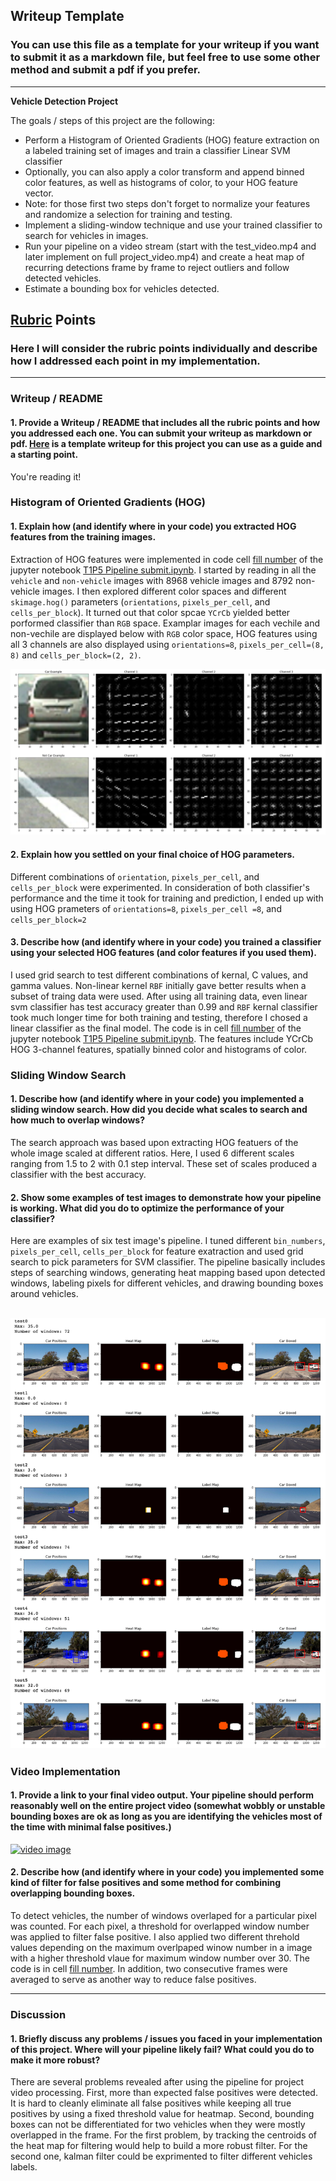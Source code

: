 ## Writeup Template
### You can use this file as a template for your writeup if you want to submit it as a markdown file, but feel free to use some other method and submit a pdf if you prefer.

---

**Vehicle Detection Project**

The goals / steps of this project are the following:

* Perform a Histogram of Oriented Gradients (HOG) feature extraction on a labeled training set of images and train a classifier Linear SVM classifier
* Optionally, you can also apply a color transform and append binned color features, as well as histograms of color, to your HOG feature vector. 
* Note: for those first two steps don't forget to normalize your features and randomize a selection for training and testing.
* Implement a sliding-window technique and use your trained classifier to search for vehicles in images.
* Run your pipeline on a video stream (start with the test_video.mp4 and later implement on full project_video.mp4) and create a heat map of recurring detections frame by frame to reject outliers and follow detected vehicles.
* Estimate a bounding box for vehicles detected.

[//]: # (Image References)
[image1]: ./output/car_notcar_example.png
[image2]: ./output/test_example.png
[video1]: ./project_video.mp4

## [Rubric](https://review.udacity.com/#!/rubrics/513/view) Points
### Here I will consider the rubric points individually and describe how I addressed each point in my implementation.  

---
### Writeup / README
 
#### 1. Provide a Writeup / README that includes all the rubric points and how you addressed each one.  You can submit your writeup as markdown or pdf.  [Here](https://github.com/udacity/CarND-Vehicle-Detection/blob/master/writeup_template.md) is a template writeup for this project you can use as a guide and a starting point.  

You're reading it!

### Histogram of Oriented Gradients (HOG)

#### 1. Explain how (and identify where in your code) you extracted HOG features from the training images.

Extraction of HOG features were implemented in code cell [fill number](??) of the jupyter notebook [T1P5 Pipeline submit.ipynb](??). I started by reading in all the `vehicle` and `non-vehicle` images with 8968 vehicle images and 8792 non-vehicle images. I then explored different color spaces and different `skimage.hog()` parameters (`orientations`, `pixels_per_cell`, and `cells_per_block`). It turned out that color spcae `YCrCb` yielded better porformed classifier than `RGB` space. Examplar images for each vechile and non-vechile are displayed below with `RGB` color space, HOG features using all 3 channels are also displayed using `orientations=8`, `pixels_per_cell=(8, 8)` and `cells_per_block=(2, 2)`.

![alt text][image1]

#### 2. Explain how you settled on your final choice of HOG parameters.

Different combinations of `orientation`, `pixels_per_cell`, and `cells_per_block` were experimented. In consideration of both classifier's performance and the time it took for training and prediction, I ended up with using HOG prameters of `orientations=8`, `pixels_per_cell =8`, and `cells_per_block=2`

#### 3. Describe how (and identify where in your code) you trained a classifier using your selected HOG features (and color features if you used them).

I used grid search to test different combinations of kernal, C values, and gamma values. Non-linear kernel `RBF` initially gave better results when a subset of traing data were used. After using all training data, even linear svm classifier has test accuracy greater than 0.99 and `RBF` kernal classifier took much longer time for both training and testing, therefore I chosed a linear classifier as the final model. The code is in cell [fill number](??) of the jupyter notebook [T1P5 Pipeline submit.ipynb](??). The features include YCrCb HOG 3-channel features, spatially binned color and histograms of color. 

### Sliding Window Search

#### 1. Describe how (and identify where in your code) you implemented a sliding window search.  How did you decide what scales to search and how much to overlap windows?
The search approach was based upon extracting HOG featuers of the whole image scaled at different ratios. Here, I used 6 different scales ranging from 1.5 to 2 with 0.1 step interval. These set of scales produced a classifier with the best accuracy. 


#### 2. Show some examples of test images to demonstrate how your pipeline is working.  What did you do to optimize the performance of your classifier?
Here are examples of six test image's pipeline. I tuned different `bin_numbers`, `pixels_per_cell`, `cells_per_block` for feature exatraction and used grid search to pick parameters for SVM classifier. The pipeline basically includes steps of searching windows, generating heat mapping based upon detected windows, labeling pixels for different vehicles, and drawing bounding boxes around vehicles. 

![alt text][image2]
---

### Video Implementation

#### 1. Provide a link to your final video output.  Your pipeline should perform reasonably well on the entire project video (somewhat wobbly or unstable bounding boxes are ok as long as you are identifying the vehicles most of the time with minimal false positives.)
[![video image](https://img.youtube.com/vi/wl1l1Jf3NRY/0.jpg)](https://youtu.be/wl1l1Jf3NRY)


#### 2. Describe how (and identify where in your code) you implemented some kind of filter for false positives and some method for combining overlapping bounding boxes.

To detect vehicles, the number of windows overlaped for a particular pixel was counted. For each pixel, a threshold for overlapped window number was applied to filter false positive. I also applied two different threhold values depending on the maximum overlpaped winow number in a image with a higher threshold vlaue for maximum window number over 30. The code is in cell [fill number](??). In addition, two consecutive frames were averaged to serve as another way to reduce false positives. 


---

### Discussion

#### 1. Briefly discuss any problems / issues you faced in your implementation of this project.  Where will your pipeline likely fail?  What could you do to make it more robust?

There are several problems revealed after using the pipeline for project video processing. First, more than expected false positives were detected. It is hard to cleanly eliminate all false positives while keeping all true positives by using a fixed threshold value for heatmap. Second, bounding boxes can not be differentiated for two vehicles when they were mostly overlapped in the frame. For the first problem, by tracking the centroids of the heat map for filtering would help to build a more robust filter. For the second one, kalman filter could be exprimented to filter different vehicles labels. 

